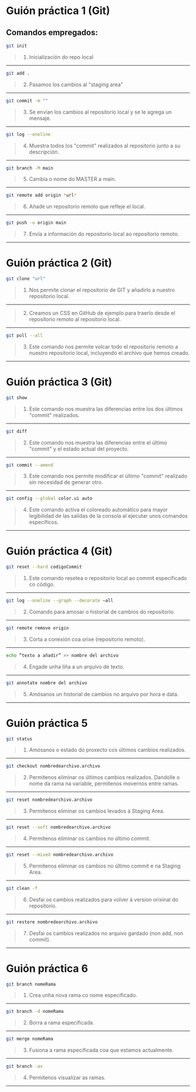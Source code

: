 # Guión práctica 1 (Git)
 ## Comandos empregados:

 ```bash
 git init
 ```
> 1. Inicialización do repo local
-------------------------------------------------------------------------
  ```bash
  git add .
  ```
> 2. Pasamos los cambios al "staging area"
-------------------------------------------------------------------------
  ```bash
  git commit -m ""
  ```
> 3. Se envían los cambios al repositorio local y se le agrega un mensaje.
-------------------------------------------------------------------------
  ```bash
  git log --oneline
  ```
> 4. Muestra todos los "commit" realizados al repositorio junto a su descripción.
-------------------------------------------------------------------------
  ```bash
  git branch -M main
  ```
> 5. Cambia o nome do MASTER a main.
-------------------------------------------------------------------------
  ```bash
  git remote add origin *url*
  ```
> 6. Añade un repositorio remoto que refleje el local.
-------------------------------------------------------------------------
  ```bash
  git push -u origin main
  ```
> 7. Envía a información do repositorio local ao repositorio remoto. 
-------------------------------------------------------------------------

# Guión práctica 2 (Git)

```bash
git clone "url"
```
> 1. Nos permite clonar el repositorio de GIT y añadirlo a nuestro repositorio local.
-------------------------------------------------------------------------
> 2. Creamos un CSS en GitHub de ejemplo para traerlo desde el repositorio remoto al repositorio local.
-------------------------------------------------------------------------
```bash
git pull --all
```
> 3. Este comando nos permite volcar todo el repositorio remoto a nuestro repositorio local, incluyendo el archivo que hemos creado.
-------------------------------------------------------------------------

# Guión práctica 3 (Git)

```bash
git show
```
> 1. Este comando nos muestra las diferencias entre los dos últimos "commit" realizados.
-------------------------------------------------------------------------
```bash
git diff
```
> 2. Este comando nos muestra las diferencias entre el último "commit" y el estado actual del proyecto.
-------------------------------------------------------------------------
```bash
git commit --amend
```
> 3. Este comando nos permite modificar el último "commit" realizado sin necesidad de generar otro.
-------------------------------------------------------------------------
```bash
git config --global color.ui auto
```
> 4. Este comando activa el coloreado automático para mayor legibilidad de las salidas de la consola al ejecutar unos comandos específicos.
-------------------------------------------------------------------------

# Guión práctica 4 (Git)

```bash
git reset --hard codigoCommit
```
> 1. Este comando resetea o repositorio local ao commit especificado co código. 
-------------------------------------------------------------------------
```bash
git log --oneline --graph --decorate –all 
```
> 2. Comando para amosar o historial de cambios do repositorio.
-------------------------------------------------------------------------
```bash
git remote remove origin 
```
> 3. Corta a conexión coa orixe (repositorio remoto).
-------------------------------------------------------------------------
```bash
echo “texto a añadir” >> nombre del archivo
```
> 4. Engade unha liña a un arquivo de texto.
-------------------------------------------------------------------------
```bash
git annotate nombre del archivo 
```
> 5. Amósanos un historial de cambios no arquivo por hora e data.
-------------------------------------------------------------------------

# Guión práctica 5

```bash
git status
```
> 1. Amósanos o estado do proxecto cos últimos cambios realizados.
-------------------------------------------------------------------------
```bash
git checkout nombredearchivo.archivo
```
> 2. Permítenos eliminar os últimos cambios realizados. Dandolle o nome da rama na variable, permítenos movernos entre ramas.
-------------------------------------------------------------------------
```bash
git reset nombredearchivo.archivo
```
> 3. Permítenos eliminar os cambios levados á Staging Area.
-------------------------------------------------------------------------
```bash
git reset --soft nombredearchivo.archivo
```
> 4. Permítenos eliminar os cambios no último commit.
-------------------------------------------------------------------------
```bash
git reset --mixed nombredearchivo.archivo
```
> 5. Permítenos eliminar os cambios no último commit e na Staging Area.
-------------------------------------------------------------------------
```bash
git clean -f
```
> 6. Desfai os cambios realizados para volver á version orixinal do repositorio.
-------------------------------------------------------------------------
```bash
git restore nombredearchivo.archivo
```
> 7. Desfai os cambios realizados no arquivo gardado (non add, non commit).
-------------------------------------------------------------------------

# Guión práctica 6

```bash
git branch nomeRama
```
> 1. Crea unha nova rama co nome especificado.
--------------------------------------------------------------------------
```bash
git branch -d nomeRama
```
> 2. Borra a rama especificada.
--------------------------------------------------------------------------
```bash
git merge nomeRama
```
> 3. Fusiona a rama especificada coa que estamos actualmente.
--------------------------------------------------------------------------
```bash
git branch -av
```
> 4. Permítenos visualizar as ramas.
--------------------------------------------------------------------------


